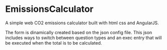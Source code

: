 # EmissionsCalculator
A simple web CO2 emissions calculator built with html css and AngularJS.

The form is dinamically created based on the json config file. This json includes ways to switch between question types and an exec entry that will be executed when the total is to be calculated.
